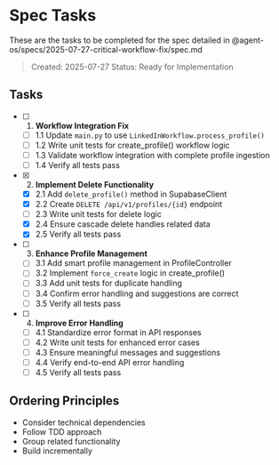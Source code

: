 # Spec Tasks

These are the tasks to be completed for the spec detailed in @agent-os/specs/2025-07-27-critical-workflow-fix/spec.md

> Created: 2025-07-27
> Status: Ready for Implementation

## Tasks

- [ ] 1. **Workflow Integration Fix**
    - [ ] 1.1 Update `main.py` to use `LinkedInWorkflow.process_profile()`
    - [ ] 1.2 Write unit tests for create_profile() workflow logic
    - [ ] 1.3 Validate workflow integration with complete profile ingestion
    - [ ] 1.4 Verify all tests pass

- [x] 2. **Implement Delete Functionality**
    - [x] 2.1 Add `delete_profile()` method in SupabaseClient
    - [x] 2.2 Create `DELETE /api/v1/profiles/{id}` endpoint
    - [ ] 2.3 Write unit tests for delete logic
    - [x] 2.4 Ensure cascade delete handles related data
    - [x] 2.5 Verify all tests pass

- [ ] 3. **Enhance Profile Management**
    - [ ] 3.1 Add smart profile management in ProfileController
    - [ ] 3.2 Implement `force_create` logic in create_profile()
    - [ ] 3.3 Add unit tests for duplicate handling
    - [ ] 3.4 Confirm error handling and suggestions are correct
    - [ ] 3.5 Verify all tests pass

- [ ] 4. **Improve Error Handling**
    - [ ] 4.1 Standardize error format in API responses
    - [ ] 4.2 Write unit tests for enhanced error cases
    - [ ] 4.3 Ensure meaningful messages and suggestions
    - [ ] 4.4 Verify end-to-end API error handling
    - [ ] 4.5 Verify all tests pass

## Ordering Principles

- Consider technical dependencies
- Follow TDD approach
- Group related functionality
- Build incrementally
